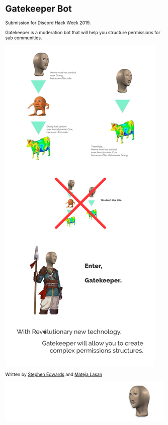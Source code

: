 # Gatekeeper Bot

Submission for Discord Hack Week 2019.

Gatekeeper is a moderation bot that will help you structure permissions for sub communities.

![Poster](poster.jpg)

Written by [Stephen Edwards](https://github.com/sventi555) and [Mateja Lasan](https://github.com/matootie)

![Meme man Banner](mememan-banner.png)

